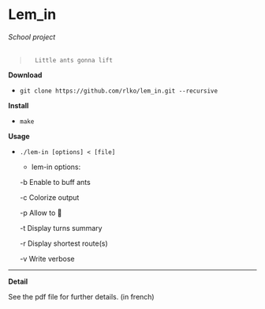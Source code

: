 Lem\_in
======

###### School project
>       Little ants gonna lift

**Download**
* `git clone https://github.com/rlko/lem_in.git --recursive`

**Install**
* `make`

**Usage**
* `./lem-in [options] < [file]`
	* lem-in options:

	-b   Enable to buff ants

	-c   Colorize output

	-p   Allow to 🍕

	-t   Display turns summary

	-r   Display shortest route(s)

	-v   Write verbose

---

**Detail**

See the pdf file for further details. (in french)
